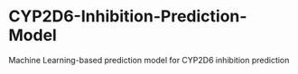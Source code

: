 # CYP2D6-Inhibition-Prediction-Model
Machine Learning-based prediction model for CYP2D6 inhibition prediction
